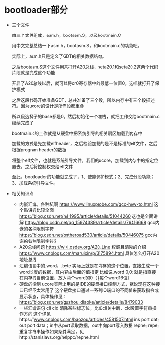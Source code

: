 # bootloader部分
+ 三个文件

    由三个文件组成，asm.h，bootasm.S，以及bootmain.C

    用中文完整总结一下asm.h，bootasm.S，和bootmain.c的功能吧。

    实际上，asm.h只是定义了GDT的相关数据结构。

    之后bootasm.S这个文件用来打开A20总线，seta20.1和seta20.2这两个代码片段就是完成这个功能

    开启了A20总线以后，就可以将cr0寄存器中的最低一位置0，这样就打开了保护模式

    之后这段代码开始准备GDT，总共准备了三个段，所以内存中有三个段描述符。因为ucore的设计是所有段都重叠

    所以段选择子的base都是0。然后初始化一个堆栈，就把工作交给bootmain.c继续完成了

    bootmain.c的工作就是从硬盘中把系统引导的相关扇区加载到内存中

    加载的方式是先加载elfheader，之后检验加载的是不是标准的elf文件，之后根据program header的数据
    
    将整个elf文件，也就是系统引导文件，我们的ucore，加载到内存中的指定位置去，之后将控制权交给elf文件

    至此，bootloader的功能就完成了，1、使能保护模式；2、完成分段功能；3、加载系统引导文件。

+ 相关知识点
    + 内嵌汇编。各种坑啊
    https://www.linuxprobe.com/gcc-how-to.html 这个贴讲的比较全面
    https://blog.csdn.net/ml_1995/article/details/51044260 这也是全面讲解
    https://blog.csdn.net/qq_15974389/article/details/76416668 gcc内嵌的各种限制字符
    https://blog.csdn.net/ontheroad530/article/details/50446075 gcc内嵌的各种限制字符2
    + A20总线问题
    https://wiki.osdev.org/A20_Line 权威且清晰的介绍
    https://www.cnblogs.com/maruixin/p/3175894.html 具体怎么打开A20地址总线
    + 汇编语言中的.word，.byte
    实际上就是在内存的这个位置，直接生成一个word长度的数据，其内容由后面的值指定
    比如说.word 0,0; 就是指直接在内存的当前位置，放入两个word的0（每个word16位）
    + 硬盘的控制
    ucore实际上用的是IDE的硬盘接口控制方式，据说现在这种接口已经不太常用了
    这个硬盘接口通过一系列IO端口的不同值来获取指令或显示状态，具体操作见：
    https://blog.csdn.net/guzhou_diaoke/article/details/8479033
    + 一些汇编语句
    cli cld 清除某些标志位，比如cli关中断，cld设置字符串操作方向
    这个详见https://www.cnblogs.com/baozou/articles/4581507.html
    ins port dat; out port data；in中从port读取数据，out中向port写入数据
    repne; repe; 重复字符串操作如果条件满足，见http://stanislavs.org/helppc/repne.html
